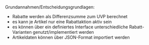 Grundannahmen/Entscheidungsgrundlagen:
 - Rabatte werden als Differenzsumme zum UVP berechnet
 - es kann je Artikel nur eine Rabattaktion aktiv sein
 - es können über ein definiertes Interface unterschiedliche Rabatt-Varianten genutzt/implementiert werden
 - Artikeldaten können über JSON-Format importiert werden